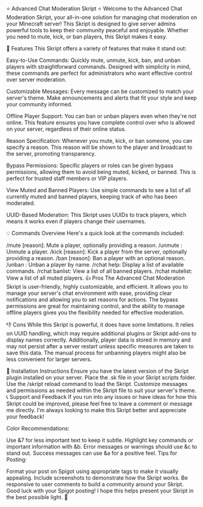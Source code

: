 ⭐ Advanced Chat Moderation Skript ⭐
Welcome to the Advanced Chat Moderation Skript, your all-in-one solution for managing chat moderation on your Minecraft server! This Skript is designed to give server admins powerful tools to keep their community peaceful and enjoyable. Whether you need to mute, kick, or ban players, this Skript makes it easy.

🌟 Features
This Skript offers a variety of features that make it stand out:

Easy-to-Use Commands: Quickly mute, unmute, kick, ban, and unban players with straightforward commands. Designed with simplicity in mind, these commands are perfect for administrators who want effective control over server moderation.

Customizable Messages: Every message can be customized to match your server's theme. Make announcements and alerts that fit your style and keep your community informed.

Offline Player Support: You can ban or unban players even when they're not online. This feature ensures you have complete control over who is allowed on your server, regardless of their online status.

Reason Specification: Whenever you mute, kick, or ban someone, you can specify a reason. This reason will be shown to the player and broadcast to the server, promoting transparency.

Bypass Permissions: Specific players or roles can be given bypass permissions, allowing them to avoid being muted, kicked, or banned. This is perfect for trusted staff members or VIP players.

View Muted and Banned Players: Use simple commands to see a list of all currently muted and banned players, keeping track of who has been moderated.

UUID-Based Moderation: This Skript uses UUIDs to track players, which means it works even if players change their usernames.

💡 Commands Overview
Here's a quick look at the commands included:

/mute <player> [reason]: Mute a player, optionally providing a reason.
/unmute <player>: Unmute a player.
/kick <player> [reason]: Kick a player from the server, optionally providing a reason.
/ban <player> [reason]: Ban a player with an optional reason.
/unban <player>: Unban a player by name.
/rchat help: Display a list of available commands.
/rchat banlist: View a list of all banned players.
/rchat mutelist: View a list of all muted players.
👍 Pros
The Advanced Chat Moderation Skript is user-friendly, highly customizable, and efficient. It allows you to manage your server's chat environment with ease, providing clear notifications and allowing you to set reasons for actions. The bypass permissions are great for maintaining control, and the ability to manage offline players gives you the flexibility needed for effective moderation.

👎 Cons
While this Skript is powerful, it does have some limitations. It relies on UUID handling, which may require additional plugins or Skript add-ons to display names correctly. Additionally, player data is stored in memory and may not persist after a server restart unless specific measures are taken to save this data. The manual process for unbanning players might also be less convenient for larger servers.

🔧 Installation Instructions
Ensure you have the latest version of the Skript plugin installed on your server.
Place the .sk file in your Skript scripts folder.
Use the /skript reload <filename> command to load the Skript.
Customize messages and permissions as needed within the Skript file to suit your server's theme.
📞 Support and Feedback
If you run into any issues or have ideas for how this Skript could be improved, please feel free to leave a comment or message me directly. I'm always looking to make this Skript better and appreciate your feedback!

Color Recommendations:

Use &7 for less important text to keep it subtle.
Highlight key commands or important information with &b.
Error messages or warnings should use &c to stand out.
Success messages can use &a for a positive feel.
Tips for Posting:

Format your post on Spigot using appropriate tags to make it visually appealing.
Include screenshots to demonstrate how the Skript works.
Be responsive to user comments to build a community around your Skript.
Good luck with your Spigot posting! I hope this helps present your Skript in the best possible light. 🎉

